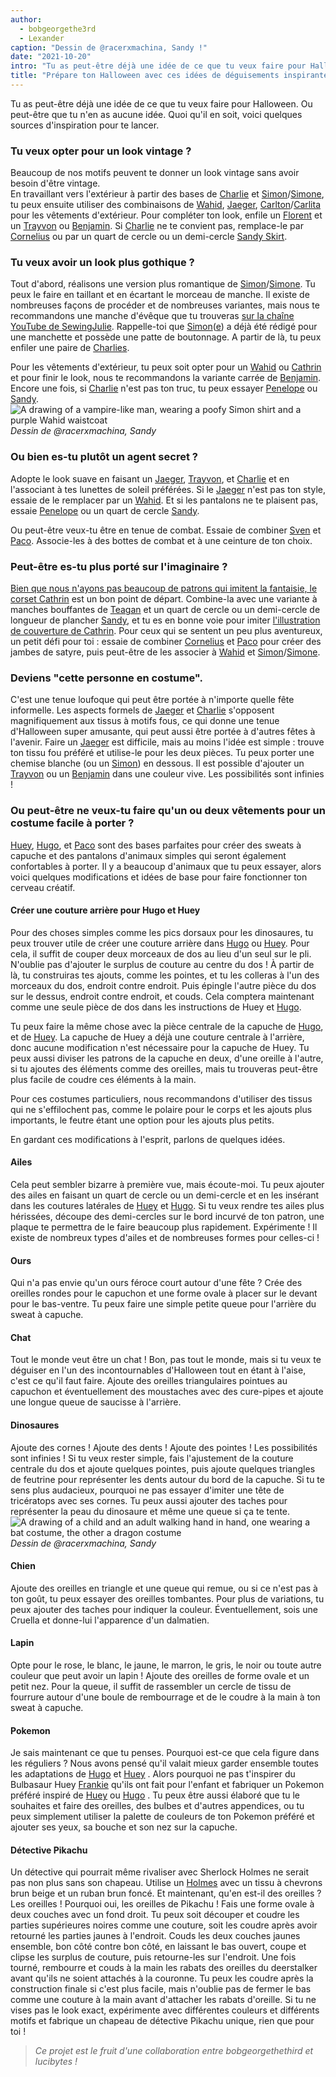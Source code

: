 ```yaml
---
author:
  - bobgeorgethe3rd
  - Lexander
caption: "Dessin de @racerxmachina, Sandy !"
date: "2021-10-20"
intro: "Tu as peut-être déjà une idée de ce que tu veux faire pour Halloween. Ou peut-être que tu n'en as aucune idée. Quoi qu'il en soit, voici quelques sources d'inspiration pour te lancer."
title: "Prépare ton Halloween avec ces idées de déguisements inspirantes."
---
```


 Tu as peut-être déjà une idée de ce que tu veux faire pour Halloween. Ou peut-être que tu n'en as aucune idée. Quoi qu'il en soit, voici quelques sources d'inspiration pour te lancer.

### Tu veux opter pour un look vintage ?
Beaucoup de nos motifs peuvent te donner un look vintage sans avoir besoin d'être vintage.  
En travaillant vers l'extérieur à partir des bases de [Charlie](/designs/charlie) et [Simon](/designs/simon/)/[Simone](/designs/simone/), tu peux ensuite utiliser des combinaisons de [Wahid](/designs/wahid/), [Jaeger](/designs/jeager), [Carlton](/designs/carlton/)/[Carlita](/designs/carlita) pour les vêtements d'extérieur. Pour compléter ton look, enfile un [Florent](/designs/florent) et un [Trayvon](/designs/trayvon) ou [Benjamin](/designs/benjamin). Si [Charlie](/designs/charlie/) ne te convient pas, remplace-le par [Cornelius](/designs/cornelius/) ou par un quart de cercle ou un demi-cercle [Sandy Skirt](/designs/sandy/).

### Tu veux avoir un look plus gothique ?
Tout d'abord, réalisons une version plus romantique de [Simon](/designs/simon/)/[Simone](/designs/simone/). Tu peux le faire en taillant et en écartant le morceau de manche. Il existe de nombreuses façons de procéder et de nombreuses variantes, mais nous te recommandons une manche d'évêque que tu trouveras [sur la chaîne YouTube de SewingJulie](https://www.youtube.com/watch?v=GkEZtATYZ2g&ab_channel=SewingJulie). Rappelle-toi que [Simon](/designs/simon/)([e](/designs/simone/)) a déjà été rédigé pour une manchette et possède une patte de boutonnage. A partir de là, tu peux enfiler une paire de [Charlies](/designs/charlie/).

Pour les vêtements d'extérieur, tu peux soit opter pour un [Wahid](/designs/wahid/) ou [Cathrin](/designs/cathrin/) et pour finir le look, nous te recommandons la variante carrée de [Benjamin](/designs/benjamin/). Encore une fois, si [Charlie](/designs/charlie/) n'est pas ton truc, tu peux essayer [Penelope](/designs/penelope/) ou [Sandy](/designs/sandy/).  
![A drawing of a vampire-like man, wearing a poofy Simon shirt and a purple Wahid waistcoat](https://posts.freesewing.org/uploads/wahidsimonvamp_345e8bb3b0.jpg)  
*Dessin de @racerxmachina, Sandy*

### Ou bien es-tu plutôt un agent secret ?
Adopte le look suave en faisant un [Jaeger](/designs/jaeger/), [Trayvon](/designs/trayvon/), et [Charlie](/designs/charlie/) et en l'associant à tes lunettes de soleil préférées. Si le [Jaeger](/designs/jaeger/) n'est pas ton style, essaie de le remplacer par un [Wahid](/designs/wahid/). Et si les pantalons ne te plaisent pas, essaie [Penelope](/designs/penelope/) ou un quart de cercle [Sandy](/designs/sandy/).

Ou peut-être veux-tu être en tenue de combat. Essaie de combiner [Sven](/designs/sven/) et [Paco](/designs/paco/). Associe-les à des bottes de combat et à une ceinture de ton choix.

### Peut-être es-tu plus porté sur l'imaginaire ?
[Bien que nous n'ayons pas beaucoup de patrons qui imitent la fantaisie, le corset Cathrin](/designs/cathrin/) est un bon point de départ. Combine-la avec une variante à manches bouffantes de [Teagan](/designs/teagan/) et un quart de cercle ou un demi-cercle de longueur de plancher [Sandy](/designs/sandy/), et tu es en bonne voie pour imiter [l'illustration de couverture de Cathrin](/designs/cathrin/). Pour ceux qui se sentent un peu plus aventureux, un petit défi pour toi : essaie de combiner [Cornelius](/designs/cornelius/) et [Paco](/designs/paco/) pour créer des jambes de satyre, puis peut-être de les associer à [Wahid](/designs/wahid/) et [Simon](/designs/simon/)/[Simone](/designs/simone/).

### Deviens "cette personne en costume".
C'est une tenue loufoque qui peut être portée à n'importe quelle fête informelle. Les aspects formels de [Jaeger](/designs/jaeger/) et [Charlie](/designs/charlie/) s'opposent magnifiquement aux tissus à motifs fous, ce qui donne une tenue d'Halloween super amusante, qui peut aussi être portée à d'autres fêtes à l'avenir. Faire un [Jaeger](/designs/jaeger/) est difficile, mais au moins l'idée est simple : trouve ton tissu fou préféré et utilise-le pour les deux pièces. Tu peux porter une chemise blanche (ou un [Simon](/designs/simon/)) en dessous. Il est possible d'ajouter un [Trayvon](/designs/trayvon/) ou un [Benjamin](/designs/benjamin/) dans une couleur vive. Les possibilités sont infinies !

### Ou peut-être ne veux-tu faire qu'un ou deux vêtements pour un costume facile à porter ?
[Huey](/designs/huey/), [Hugo](/designs/hugo/), et [Paco](/designs/paco/) sont des bases parfaites pour créer des sweats à capuche et des pantalons d'animaux simples qui seront également confortables à porter. Il y a beaucoup d'animaux que tu peux essayer, alors voici quelques modifications et idées de base pour faire fonctionner ton cerveau créatif.

#### Créer une couture arrière pour Hugo et Huey
Pour des choses simples comme les pics dorsaux pour les dinosaures, tu peux trouver utile de créer une couture arrière dans [Hugo](/designs/hugo/) ou [Huey](/designs/huey/). Pour cela, il suffit de couper deux morceaux de dos au lieu d'un seul sur le pli. N'oublie pas d'ajouter le surplus de couture au centre du dos ! À partir de là, tu construiras tes ajouts, comme les pointes, et tu les colleras à l'un des morceaux du dos, endroit contre endroit. Puis épingle l'autre pièce du dos sur le dessus, endroit contre endroit, et couds. Cela comptera maintenant comme une seule pièce de dos dans les instructions de Huey et [Hugo](/docs/designs/hugo/instructions/).

Tu peux faire la même chose avec la pièce centrale de la capuche de [Hugo](/designs/hugo/), et de [Huey](/designs/huey/). La capuche de Huey a déjà une couture centrale à l'arrière, donc aucune modification n'est nécessaire pour la capuche de Huey. Tu peux aussi diviser les patrons de la capuche en deux, d'une oreille à l'autre, si tu ajoutes des éléments comme des oreilles, mais tu trouveras peut-être plus facile de coudre ces éléments à la main.

Pour ces costumes particuliers, nous recommandons d'utiliser des tissus qui ne s'effilochent pas, comme le polaire pour le corps et les ajouts plus importants, le feutre étant une option pour les ajouts plus petits.

En gardant ces modifications à l'esprit, parlons de quelques idées.

#### Ailes
Cela peut sembler bizarre à première vue, mais écoute-moi. Tu peux ajouter des ailes en faisant un quart de cercle ou un demi-cercle et en les insérant dans les coutures latérales de [Huey](/designs/huey/) et [Hugo](/designs/hugo/). Si tu veux rendre tes ailes plus hérissées, découpe des demi-cercles sur le bord incurvé de ton patron, une plaque te permettra de le faire beaucoup plus rapidement. Expérimente ! Il existe de nombreux types d'ailes et de nombreuses formes pour celles-ci !
#### Ours
Qui n'a pas envie qu'un ours féroce court autour d'une fête ? Crée des oreilles rondes pour le capuchon et une forme ovale à placer sur le devant pour le bas-ventre. Tu peux faire une simple petite queue pour l'arrière du sweat à capuche.
#### Chat
Tout le monde veut être un chat ! Bon, pas tout le monde, mais si tu veux te déguiser en l'un des incontournables d'Halloween tout en étant à l'aise, c'est ce qu'il faut faire. Ajoute des oreilles triangulaires pointues au capuchon et éventuellement des moustaches avec des cure-pipes et ajoute une longue queue de saucisse à l'arrière.
#### Dinosaures
Ajoute des cornes ! Ajoute des dents ! Ajoute des pointes ! Les possibilités sont infinies ! Si tu veux rester simple, fais l'ajustement de la couture centrale du dos et ajoute quelques pointes, puis ajoute quelques triangles de feutrine pour représenter les dents autour du bord de la capuche. Si tu te sens plus audacieux, pourquoi ne pas essayer d'imiter une tête de tricératops avec ses cornes. Tu peux aussi ajouter des taches pour représenter la peau du dinosaure et même une queue si ça te tente.  
![A drawing of a child and an adult walking hand in hand, one wearing a bat costume, the other a dragon costume](https://posts.freesewing.org/uploads/huey_paco_costumes_8a199c7572.jpg)  
*Dessin de @racerxmachina, Sandy*

#### Chien
Ajoute des oreilles en triangle et une queue qui remue, ou si ce n'est pas à ton goût, tu peux essayer des oreilles tombantes. Pour plus de variations, tu peux ajouter des taches pour indiquer la couleur. Éventuellement, sois une Cruella et donne-lui l'apparence d'un dalmatien.
#### Lapin
Opte pour le rose, le blanc, le jaune, le marron, le gris, le noir ou toute autre couleur que peut avoir un lapin ! Ajoute des oreilles de forme ovale et un petit nez. Pour la queue, il suffit de rassembler un cercle de tissu de fourrure autour d'une boule de rembourrage et de le coudre à la main à ton sweat à capuche.
#### Pokemon
Je sais maintenant ce que tu penses. Pourquoi est-ce que cela figure dans les réguliers ? Nous avons pensé qu'il valait mieux garder ensemble toutes les adaptations de [Hugo](/designs/hugo/) et [Huey](/designs/huey/) . Alors pourquoi ne pas t'inspirer du Bulbasaur Huey [Frankie](/showcase/bulbasaur-huey/) qu'ils ont fait pour l'enfant et fabriquer un Pokemon préféré inspiré de [Huey](/designs/huey/) ou [Hugo](/designs/hugo/) . Tu peux être aussi élaboré que tu le souhaites et faire des oreilles, des bulbes et d'autres appendices, ou tu peux simplement utiliser la palette de couleurs de ton Pokemon préféré et ajouter ses yeux, sa bouche et son nez sur la capuche.
#### Détective Pikachu
Un détective qui pourrait même rivaliser avec Sherlock Holmes ne serait pas non plus sans son chapeau. Utilise un [Holmes](/designs/holmes/) avec un tissu à chevrons brun beige et un ruban brun foncé. Et maintenant, qu'en est-il des oreilles ? Les oreilles ! Pourquoi oui, les oreilles de Pikachu ! Fais une forme ovale à deux couches avec un fond droit. Tu peux soit découper et coudre les parties supérieures noires comme une couture, soit les coudre après avoir retourné les parties jaunes à l'endroit. Couds les deux couches jaunes ensemble, bon côté contre bon côté, en laissant le bas ouvert, coupe et clipse les surplus de couture, puis retourne-les sur l'endroit. Une fois tourné, rembourre et couds à la main les rabats des oreilles du deerstalker avant qu'ils ne soient attachés à la couronne. Tu peux les coudre après la construction finale si c'est plus facile, mais n'oublie pas de fermer le bas comme une couture à la main avant d'attacher les rabats d'oreille. Si tu ne vises pas le look exact, expérimente avec différentes couleurs et différents motifs et fabrique un chapeau de détective Pikachu unique, rien que pour toi !

> *Ce projet est le fruit d'une collaboration entre bobgeorgethethird et lucibytes !*
